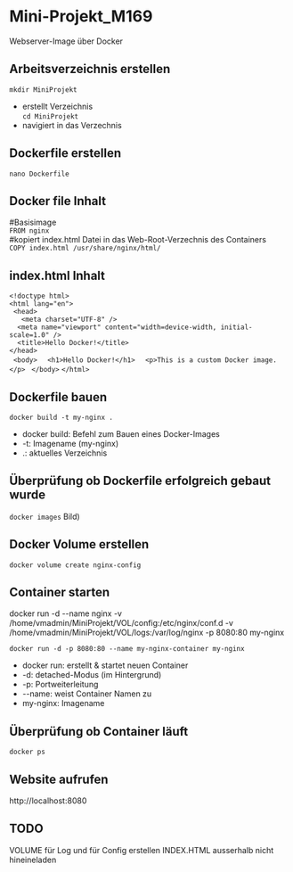 

# Mini-Projekt_M169
Webserver-Image über Docker

## Arbeitsverzeichnis erstellen
`mkdir MiniProjekt`  
* erstellt Verzeichnis  
`cd MiniProjekt`   
* navigiert in das Verzechnis

## Dockerfile erstellen
`nano Dockerfile`   

## Docker file Inhalt
#Basisimage  
`FROM nginx`  
#kopiert index.html Datei in das Web-Root-Verzechnis des Containers  
`COPY index.html /usr/share/nginx/html/`   


## index.html Inhalt
`<!doctype html>`  
`<html lang="en">`  
 ` <head>`  
 `   <meta charset="UTF-8" />`  
  `  <meta name="viewport" content="width=device-width, initial-scale=1.0" />`  
  `  <title>Hello Docker!</title>`  
  `</head>`  
 ` <body>`
  `  <h1>Hello Docker!</h1>`
  `  <p>This is a custom Docker image.</p>`
 ` </body>`
`</html>`

## Dockerfile bauen
`docker build -t my-nginx .`
* docker build: Befehl zum Bauen eines Docker-Images
* -t: Imagename (my-nginx)
* .: aktuelles Verzeichnis

## Überprüfung ob Dockerfile erfolgreich gebaut wurde
`docker images`
Bild)

## Docker Volume erstellen
`docker volume create nginx-config`


## Container starten
docker run -d --name nginx -v /home/vmadmin/MiniProjekt/VOL/config:/etc/nginx/conf.d -v /home/vmadmin/MiniProjekt/VOL/logs:/var/log/nginx -p 8080:80 my-nginx


`docker run -d -p 8080:80 --name my-nginx-container my-nginx`
* docker run: erstellt & startet neuen Container
* -d: detached-Modus (im Hintergrund)
* -p: Portweiterleitung
* --name: weist Container Namen zu
* my-nginx: Imagename

## Überprüfung ob Container läuft
`docker ps`

## Website aufrufen
http://localhost:8080

## TODO
VOLUME für Log und für Config erstellen
INDEX.HTML ausserhalb nicht hineineladen

